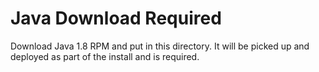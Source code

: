 # Java Download Required
Download Java 1.8 RPM and put in this directory.   It will be picked up and deployed as part of the install and is required.
